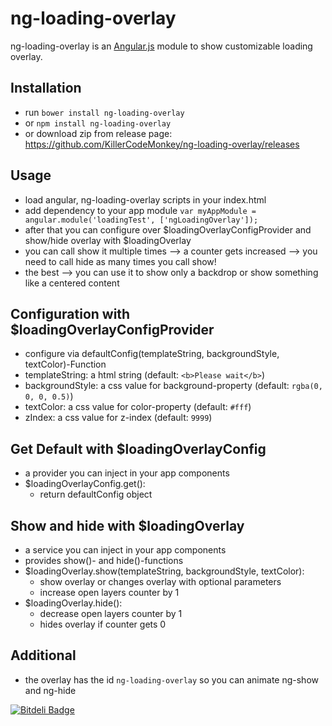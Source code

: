 # ng-loading-overlay
ng-loading-overlay is an [Angular.js](http://angularjs.org/) module to show customizable loading overlay.

## Installation
- run `bower install ng-loading-overlay`
- or `npm install ng-loading-overlay`
- or download zip from release page: https://github.com/KillerCodeMonkey/ng-loading-overlay/releases

## Usage
- load angular, ng-loading-overlay scripts in your index.html
- add dependency to your app module `var myAppModule = angular.module('loadingTest', ['ngLoadingOverlay']);`
- after that you can configure over $loadingOverlayConfigProvider and show/hide overlay with $loadingOverlay
- you can call show it multiple times --> a counter gets increased --> you need to call hide as many times you call show!
- the best --> you can use it to show only a backdrop or show something like a centered content

## Configuration with $loadingOverlayConfigProvider
- configure via defaultConfig(templateString, backgroundStyle, textColor)-Function
- templateString: a html string (default: `<b>Please wait</b>`)
- backgroundStyle: a css value for background-property (default: `rgba(0, 0, 0, 0.5)`)
- textColor: a css value for color-property (default: `#fff`)
- zIndex: a css value for z-index (default: `9999`)

## Get Default with $loadingOverlayConfig
- a provider you can inject in your app components
- $loadingOverlayConfig.get():
  - return defaultConfig object

## Show and hide with $loadingOverlay
- a service you can inject in your app components
- provides show()- and hide()-functions
- $loadingOverlay.show(templateString, backgroundStyle, textColor):
  - show overlay or changes overlay with optional parameters
  - increase open layers counter by 1
- $loadingOverlay.hide():
  - decrease open layers counter by 1
  - hides overlay if counter gets 0

 ## Additional
 - the overlay has the id `ng-loading-overlay` so you can animate ng-show and ng-hide


[![Bitdeli Badge](https://d2weczhvl823v0.cloudfront.net/KillerCodeMonkey/ng-loading-overlay/trend.png)](https://bitdeli.com/free "Bitdeli Badge")

